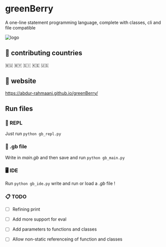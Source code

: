 # greenBerry 
A one-line statement programming language, complete with classes, cli and file compatible

![logo](docs/favicon.ico?raw=true "greenBerry")

## 🚩 contributing countries
🇲🇺 🇲🇾 🇸🇮 🇰🇪 🇺🇸

## 🔗 website
https://abdur-rahmaanj.github.io/greenBerry/

## Run files

### 🔧 REPL 

Just run `python gb_repl.py`

### 📁 .gb file

Write in *main.gb* and then save and run `python gb_main.py`

### 🖥️ IDE

Run `python gb_ide.py` write and run or load a *.gb* file !

### 📋 TODO
- [ ] Refining print
- [ ] Add more support for eval
- [ ] Add parameters to functions and classes
- [ ] Allow non-static referenceing of function and classes

